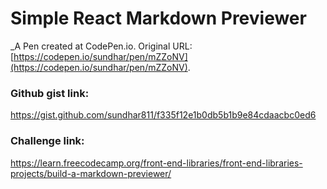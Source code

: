 # Simple React Markdown Previewer
 _A Pen created at CodePen.io. Original URL: [https://codepen.io/sundhar/pen/mZZoNV](https://codepen.io/sundhar/pen/mZZoNV).

 ### Github gist link:
 https://gist.github.com/sundhar811/f335f12e1b0db5b1b9e84cdaacbc0ed6

### Challenge link:
https://learn.freecodecamp.org/front-end-libraries/front-end-libraries-projects/build-a-markdown-previewer/
